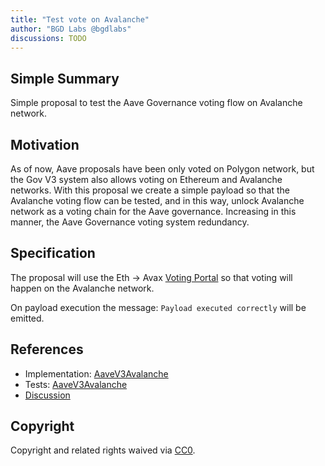 ```yaml
---
title: "Test vote on Avalanche"
author: "BGD Labs @bgdlabs"
discussions: TODO
---
```


## Simple Summary

Simple proposal to test the Aave Governance voting flow on Avalanche network.

## Motivation

As of now, Aave proposals have been only voted on Polygon network, but the Gov V3 system also allows voting on Ethereum and Avalanche networks. With this proposal we
create a simple payload so that the Avalanche voting flow can be tested, and in this way, unlock Avalanche network as a voting chain for the Aave governance.
Increasing in this manner, the Aave Governance voting system redundancy.

## Specification

The proposal will use the Eth -> Avax [Voting Portal](https://etherscan.io/address/0x9Ded9406f088C10621BE628EEFf40c1DF396c172) so that voting will happen on the Avalanche network.

On payload execution the message: `Payload executed correctly` will be emitted.

## References

- Implementation: [AaveV3Avalanche](https://github.com/bgd-labs/aave-proposals-v3/blob/main/src/20250530_AaveV3Avalanche_TestVoteOnAvalanche/AaveV3Avalanche_TestVoteOnAvalanche_20250530.sol)
- Tests: [AaveV3Avalanche](https://github.com/bgd-labs/aave-proposals-v3/blob/main/src/20250530_AaveV3Avalanche_TestVoteOnAvalanche/AaveV3Avalanche_TestVoteOnAvalanche_20250530.t.sol)
- [Discussion](TODO)

## Copyright

Copyright and related rights waived via [CC0](https://creativecommons.org/publicdomain/zero/1.0/).

